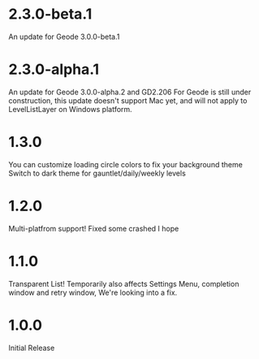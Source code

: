 # 2.3.0-beta.1
An update for Geode 3.0.0-beta.1
# 2.3.0-alpha.1
An update for Geode 3.0.0-alpha.2 and GD2.206
For Geode is still under construction, this update doesn't support Mac yet, and will not apply to LevelListLayer on Windows platform.
# 1.3.0
You can customize loading circle colors to fix your background theme
Switch to dark theme for gauntlet/daily/weekly levels
# 1.2.0
Multi-platfrom support!
Fixed some crashed I hope
# 1.1.0
Transparent List!
Temporarily also affects Settings Menu, completion window and retry window, We're looking into a fix.
# 1.0.0
Initial Release
